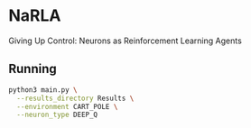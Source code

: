 # NaRLA
Giving Up Control: Neurons as Reinforcement Learning Agents

## Running
```bash 
python3 main.py \
  --results_directory Results \
  --environment CART_POLE \
  --neuron_type DEEP_Q
```
